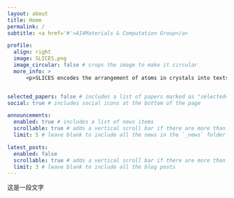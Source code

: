```yaml
---
layout: about
title: Home
permalink: /
subtitle: <a href='#'>AI4Materials & Computation Group</a>

profile:
  align: right
  image: SLICES.png
  image_circular: false # crops the image to make it circular
  more_info: >
      <p>SLICES encodes the arrangement of atoms in crystals into texts</p>


selected_papers: false # includes a list of papers marked as "selected={true}"
social: true # includes social icons at the bottom of the page

announcements:
  enabled: true # includes a list of news items
  scrollable: true # adds a vertical scroll bar if there are more than 3 news items
  limit: 5 # leave blank to include all the news in the `_news` folder

latest_posts:
  enabled: false
  scrollable: true # adds a vertical scroll bar if there are more than 3 new posts items
  limit: 3 # leave blank to include all the blog posts
---
```



这是一段文字



